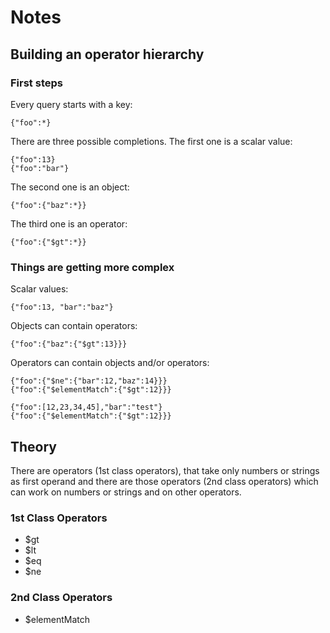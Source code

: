 # Notes

## Building an operator hierarchy

### First steps

Every query starts with a key:
```
{"foo":*}
```

There are three possible completions. The first one is a scalar value:
```
{"foo":13}
{"foo":"bar"}
```

The second one is an object:
```
{"foo":{"baz":*}}
```

The third one is an operator:
```
{"foo":{"$gt":*}}
```

### Things are getting more complex

Scalar values:
```
{"foo":13, "bar":"baz"}
```

Objects can contain operators:
```
{"foo":{"baz":{"$gt":13}}}
```

Operators can contain objects and/or operators:
```
{"foo":{"$ne":{"bar":12,"baz":14}}}
{"foo":{"$elementMatch":{"$gt":12}}}
```

```
{"foo":[12,23,34,45],"bar":"test"}
{"foo":{"$elementMatch":{"$gt":12}}}
```

## Theory
There are operators (1st class operators), that take only numbers or strings as first operand 
and there are those operators (2nd class operators) which can work on numbers or strings and on other operators.

### 1st Class Operators
  * $gt
  * $lt
  * $eq
  * $ne
  
### 2nd Class Operators
  * $elementMatch
  
